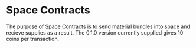# Space Contracts
The purpose of Space Contracts is to send material bundles into space and recieve supplies as a result. The 0.1.0 version currently supplied gives 10 coins per transaction.
